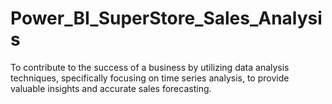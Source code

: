 # Power_BI_SuperStore_Sales_Analysis
To contribute to the success of a business by utilizing data analysis techniques, specifically focusing on time series analysis, to provide valuable insights and accurate sales forecasting.
